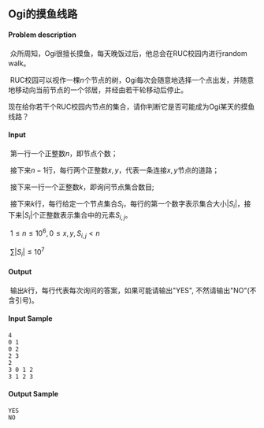 ## Ogi的摸鱼线路

#### Problem description

​	众所周知，Ogi很擅长摸鱼，每天晚饭过后，他总会在RUC校园内进行random walk。

​	RUC校园可以视作一棵$n$个节点的树，Ogi每次会随意地选择一个点出发，并随意地移动向当前节点的一个邻居，并经由若干轮移动后停止。

​	现在给你若干个RUC校园内节点的集合，请你判断它是否可能成为Ogi某天的摸鱼线路？

#### Input

​	第一行一个正整数$n$，即节点个数；

​	接下来$n-1$行，每行两个正整数$x,y$，代表一条连接$x,y$节点的道路；

​	接下来一行一个正整数$k$，即询问节点集合数目;

​	接下来$k$行，每行给定一个节点集合$S_i$，每行的第一个数字表示集合大小$|S_i|$，接下来$|S_i|$个正整数表示集合中的元素$S_{i,j}$。

​	$1 \le n \le 10^6, 0 \le x,y,S_{i,j} < n$

​	$\sum |S_i| \le 10^7$

#### Output

​	输出$k$行，每行代表每次询问的答案，如果可能请输出"YES", 不然请输出"NO"(不含引号)。

#### Input Sample

```
4
0 1
0 2
2 3
2
3 0 1 2
3 1 2 3
```

#### Output Sample

```
YES
NO
```



